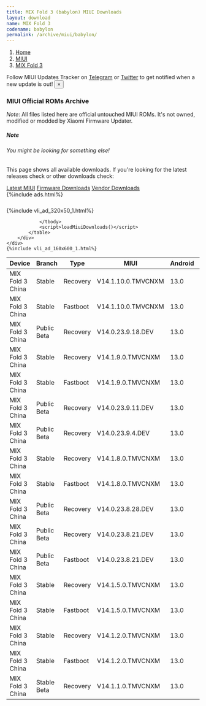 ```yaml
---
title: MIX Fold 3 (babylon) MIUI Downloads
layout: download
name: MIX Fold 3
codename: babylon
permalink: /archive/miui/babylon/
---
```

<nav aria-label="breadcrumb">
    <ol class="breadcrumb">
        <li class="breadcrumb-item"><a href="/">Home</a></li>
        <li class="breadcrumb-item"><a href="/miui/">MIUI</a></li>
        <li class="breadcrumb-item active" aria-current="page"><a href="/miui/babylon/">MIX Fold 3</a></li>
    </ol>
</nav>
<div class="alert alert-primary alert-dismissible fade show" role="alert">
    Follow MIUI Updates Tracker on <a href="https://t.me/MIUIUpdatesTracker" class="alert-link">Telegram</a>
     or <a href="https://twitter.com/MiFwUpdater" class="alert-link">Twitter</a> to get notified when a new update is out!
    <button type="button" class="close" data-dismiss="alert" aria-label="Close">
        <span aria-hidden="true">&times;</span>
    </button>
</div>

### MIUI Official ROMs Archive
*Note*: All files listed here are official untouched MIUI ROMs. It's not owned, modified or modded by Xiaomi Firmware Updater.
<div class="card">
  <div class="card-body">
    <h5 class="card-title">Note</h5>
    <h6 class="card-subtitle mb-2 text-muted">You might be looking for something else!</h6>
    <p class="card-text">This page shows all available downloads.
     If you're looking for the latest releases check or other downloads check:</p>
    <a href="/miui/babylon/" class="card-link">Latest MIUI</a>
    <a href="/firmware/babylon/" class="card-link">Firmware Downloads</a>
    <a href="/vendor/babylon/" class="card-link">Vendor Downloads</a>
  </div>
</div>
{%include ads.html%}
<div class="row justify-content-center">
    <div class="col-10">
        <div class="table-responsive-md" style="margin-top: 25px;">
            {%include vli_ad_320x50_1.html%}
            <table id="miui" class="display dt-responsive nowrap compact table table-striped table-hover table-sm">
                <thead class="thead-dark">
                    <tr>
                        <th data-ref="device">Device</th>
                        <th data-ref="branch">Branch</th>
                        <th data-ref="type">Type</th>
                        <th data-ref="miui">MIUI</th>
                        <th data-ref="android">Android</th>
                        <th data-ref="size">Size</th>
                        <th data-ref="size">Date</th>
                        <th data-ref="link">Link</th>
                    </tr>
                </thead>
                <tbody>
                <tr><td>MIX Fold 3 China</td><td>Stable</td><td>Recovery</td><td>V14.1.10.0.TMVCNXM</td><td>13.0</td><td>6.9 GB</td><td>2023-11-03</td><td><a href="/miui/babylon/stable/V14.1.10.0.TMVCNXM/">Download</a></td></tr>
<tr><td>MIX Fold 3 China</td><td>Stable</td><td>Fastboot</td><td>V14.1.10.0.TMVCNXM</td><td>13.0</td><td>8.6 GB</td><td>2023-10-26</td><td><a href="/miui/babylon/stable/V14.1.10.0.TMVCNXM/">Download</a></td></tr>
<tr><td>MIX Fold 3 China</td><td>Public Beta</td><td>Recovery</td><td>V14.0.23.9.18.DEV</td><td>13.0</td><td>6.9 GB</td><td>2023-09-22</td><td><a href="/miui/babylon/public beta/V14.0.23.9.18.DEV/">Download</a></td></tr>
<tr><td>MIX Fold 3 China</td><td>Stable</td><td>Recovery</td><td>V14.1.9.0.TMVCNXM</td><td>13.0</td><td>6.9 GB</td><td>2023-09-21</td><td><a href="/miui/babylon/stable/V14.1.9.0.TMVCNXM/">Download</a></td></tr>
<tr><td>MIX Fold 3 China</td><td>Stable</td><td>Fastboot</td><td>V14.1.9.0.TMVCNXM</td><td>13.0</td><td>8.6 GB</td><td>2023-09-13</td><td><a href="/miui/babylon/stable/V14.1.9.0.TMVCNXM/">Download</a></td></tr>
<tr><td>MIX Fold 3 China</td><td>Public Beta</td><td>Recovery</td><td>V14.0.23.9.11.DEV</td><td>13.0</td><td>6.9 GB</td><td>2023-09-15</td><td><a href="/miui/babylon/public beta/V14.0.23.9.11.DEV/">Download</a></td></tr>
<tr><td>MIX Fold 3 China</td><td>Public Beta</td><td>Recovery</td><td>V14.0.23.9.4.DEV</td><td>13.0</td><td>6.9 GB</td><td>2023-09-08</td><td><a href="/miui/babylon/public beta/V14.0.23.9.4.DEV/">Download</a></td></tr>
<tr><td>MIX Fold 3 China</td><td>Stable</td><td>Recovery</td><td>V14.1.8.0.TMVCNXM</td><td>13.0</td><td>6.9 GB</td><td>2023-09-07</td><td><a href="/miui/babylon/stable/V14.1.8.0.TMVCNXM/">Download</a></td></tr>
<tr><td>MIX Fold 3 China</td><td>Stable</td><td>Fastboot</td><td>V14.1.8.0.TMVCNXM</td><td>13.0</td><td>8.6 GB</td><td>2023-09-05</td><td><a href="/miui/babylon/stable/V14.1.8.0.TMVCNXM/">Download</a></td></tr>
<tr><td>MIX Fold 3 China</td><td>Public Beta</td><td>Recovery</td><td>V14.0.23.8.28.DEV</td><td>13.0</td><td>6.9 GB</td><td>2023-09-01</td><td><a href="/miui/babylon/public beta/V14.0.23.8.28.DEV/">Download</a></td></tr>
<tr><td>MIX Fold 3 China</td><td>Public Beta</td><td>Recovery</td><td>V14.0.23.8.21.DEV</td><td>13.0</td><td>6.9 GB</td><td>2023-08-25</td><td><a href="/miui/babylon/public beta/V14.0.23.8.21.DEV/">Download</a></td></tr>
<tr><td>MIX Fold 3 China</td><td>Public Beta</td><td>Fastboot</td><td>V14.0.23.8.21.DEV</td><td>13.0</td><td>8.6 GB</td><td>2023-08-21</td><td><a href="/miui/babylon/public beta/V14.0.23.8.21.DEV/">Download</a></td></tr>
<tr><td>MIX Fold 3 China</td><td>Stable</td><td>Recovery</td><td>V14.1.5.0.TMVCNXM</td><td>13.0</td><td>6.9 GB</td><td>2023-08-16</td><td><a href="/miui/babylon/stable/V14.1.5.0.TMVCNXM/">Download</a></td></tr>
<tr><td>MIX Fold 3 China</td><td>Stable</td><td>Fastboot</td><td>V14.1.5.0.TMVCNXM</td><td>13.0</td><td>8.5 GB</td><td>2023-08-11</td><td><a href="/miui/babylon/stable/V14.1.5.0.TMVCNXM/">Download</a></td></tr>
<tr><td>MIX Fold 3 China</td><td>Stable</td><td>Recovery</td><td>V14.1.2.0.TMVCNXM</td><td>13.0</td><td>6.9 GB</td><td>2023-08-15</td><td><a href="/miui/babylon/stable/V14.1.2.0.TMVCNXM/">Download</a></td></tr>
<tr><td>MIX Fold 3 China</td><td>Stable</td><td>Fastboot</td><td>V14.1.2.0.TMVCNXM</td><td>13.0</td><td>8.6 GB</td><td>2023-08-01</td><td><a href="/miui/babylon/stable/V14.1.2.0.TMVCNXM/">Download</a></td></tr>
<tr><td>MIX Fold 3 China</td><td>Stable Beta</td><td>Recovery</td><td>V14.1.1.0.TMVCNXM</td><td>13.0</td><td>6.9 GB</td><td>2023-08-15</td><td><a href="/miui/babylon/stable beta/V14.1.1.0.TMVCNXM/">Download</a></td></tr>

                </tbody>
                <script>loadMiuiDownloads()</script>
            </table>
        </div>
    </div>
    {%include vli_ad_160x600_1.html%}
</div>
